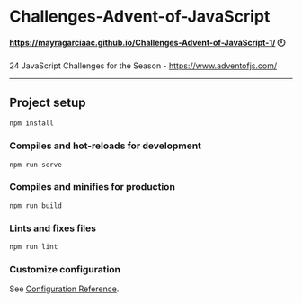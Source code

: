# Challenges-Advent-of-JavaScript
#### https://mayragarciaac.github.io/Challenges-Advent-of-JavaScript-1/ :clock12:
24 JavaScript Challenges for the Season - https://www.adventofjs.com/



--------------------------------------------------------------------------------------------------------
## Project setup
```
npm install
```

### Compiles and hot-reloads for development
```
npm run serve
```

### Compiles and minifies for production
```
npm run build
```

### Lints and fixes files
```
npm run lint
```

### Customize configuration
See [Configuration Reference](https://cli.vuejs.org/config/).
